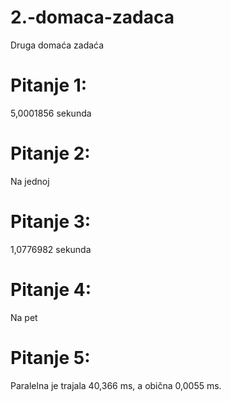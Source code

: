 # 2.-domaca-zadaca
Druga domaća zadaća

# Pitanje 1:
5,0001856 sekunda

# Pitanje 2:
Na jednoj

# Pitanje 3:
1,0776982 sekunda

# Pitanje 4:
Na pet

# Pitanje 5:
Paralelna je trajala 40,366 ms, a obična 0,0055 ms.
